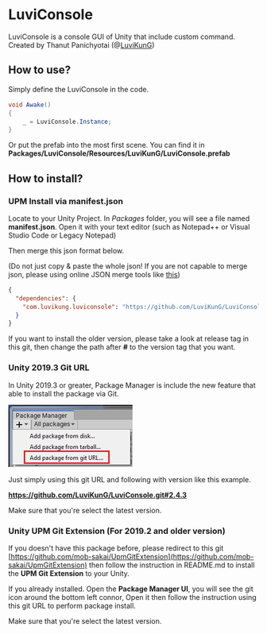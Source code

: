 # LuviConsole
LuviConsole is a console GUI of Unity that include custom command. Created by Thanut Panichyotai (@[LuviKunG]((https://github.com/LuviKunG)))

## How to use?

Simply define the LuviConsole in the code.
```csharp
void Awake()
{
    _ = LuviConsole.Instance;
}
```
Or put the prefab into the most first scene. You can find it in **Packages/LuviConsole/Resources/LuviKunG/LuviConsole.prefab**

## How to install?

### UPM Install via manifest.json

Locate to your Unity Project. In *Packages* folder, you will see a file named **manifest.json**. Open it with your text editor (such as Notepad++ or Visual Studio Code or Legacy Notepad)

Then merge this json format below.

(Do not just copy & paste the whole json! If you are not capable to merge json, please using online JSON merge tools like [this](https://tools.knowledgewalls.com/onlinejsonmerger))

```json
{
  "dependencies": {
    "com.luvikung.luviconsole": "https://github.com/LuviKunG/LuviConsole.git#2.4.3"
  }
}
```

If you want to install the older version, please take a look at release tag in this git, then change the path after **#** to the version tag that you want.

### Unity 2019.3 Git URL

In Unity 2019.3 or greater, Package Manager is include the new feature that able to install the package via Git.

![Install with Git URL](images/giturl.png)

Just simply using this git URL and following with version like this example.

**https://github.com/LuviKunG/LuviConsole.git#2.4.3**

Make sure that you're select the latest version.

### Unity UPM Git Extension (For 2019.2 and older version)

If you doesn't have this package before, please redirect to this git [https://github.com/mob-sakai/UpmGitExtension](https://github.com/mob-sakai/UpmGitExtension) then follow the instruction in README.md to install the **UPM Git Extension** to your Unity.

If you already installed. Open the **Package Manager UI**, you will see the git icon around the bottom left connor, Open it then follow the instruction using this git URL to perform package install.

Make sure that you're select the latest version.
